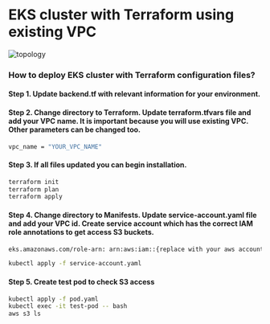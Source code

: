 # EKS cluster with Terraform using existing VPC

![topology](images/Logos.png)

### How to deploy EKS cluster with Terraform configuration files?

#### Step 1. Update backend.tf with relevant information for your environment. 

#### Step 2. Change directory to Terraform. Update terraform.tfvars file and add your VPC name. It is important because you will use existing VPC. Other parameters can be changed too.
```bash
vpc_name = "YOUR_VPC_NAME"
```
#### Step 3.  If all files updated you can begin installation.
```bash
terraform init
terraform plan
terraform apply
```
#### Step 4. Change directory to Manifests. Update service-account.yaml file and add your VPC id. Create service account which has the correct IAM role annotations to get access S3 buckets.
```bash
eks.amazonaws.com/role-arn: arn:aws:iam::{replace with your aws account}:role/irsa-s3-readonly
```
```bash
kubectl apply -f service-account.yaml
```
#### Step 5. Create test pod to check S3 access
```bash
kubectl apply -f pod.yaml
kubectl exec -it test-pod -- bash
aws s3 ls
```